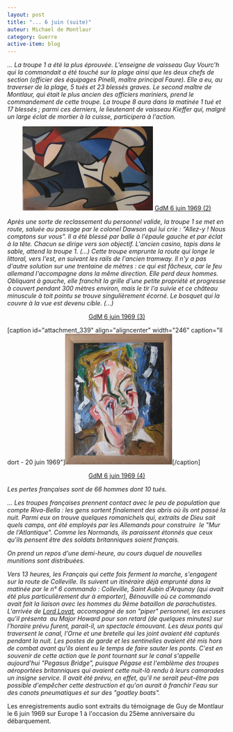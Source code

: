 ```yaml
---
layout: post
title: "... 6 juin (suite)"
auteur: Michael de Montlaur
category: Guerre
active-item: blog
---
```

<em>... La troupe 1 a été la plus éprouvée. L'enseigne de vaisseau Guy Vourc'h qui la commandait a été touché sur la plage ainsi que les deux chefs de section (officier des équipages Pinelli, maître principal Faure). Elle a eu, au traverser de la plage, 5 tués et 23 blessés graves. Le second maître de Montlaur, qui était le plus ancien des officiers mariniers, prend le commandement de cette troupe. La troupe 8 aura dans la matinée 1 tué et 17 blessés ; parmi ces derniers, le lieutenant de vaisseau Kieffer qui, malgré un large éclat de mortier à la cuisse, participera à l'action.</em>
<p style="text-align: center;"><em><a href="/photos/wordpress/SansTitreNice.jpg">
</a><a href="/photos/wordpress/SansTitre-Nice.jpg"><img class="aligncenter size-medium wp-image-322" title="SansTitre Nice" src="/photos/wordpress/SansTitre-Nice-300x193.jpg" alt="" width="300" height="193" /></a></em>
<span style="color: #000080;"><a href="/photos/wordpress/Gdm3.mp3">GdM 6 juin 1969 (2)</a></span></p>
<p style="text-align: left;"><em>Après une sorte de reclassement du personnel valide, la troupe 1 se met en route, saluée au passage par le colonel Dawson qui lui crie : "Allez-y ! Nous comptons sur vous". Il a été blessé par balle à l'épaule gauche et par éclat à la tête. Chacun se dirige vers son objectif. L'ancien casino, tapis dans le sable, attend la troupe 1. (...) Cette troupe emprunte la route qui longe le littoral, vers l'est, en suivant les rails de l'ancien tramway. Il n'y a pas d'autre solution sur une trentaine de mètres : ce qui est fâcheux, car le feu allemand l'accompagne dans la même direction. Elle perd deux hommes. Obliquant à gauche, elle franchit la grille d'une petite propriété et progresse à couvert pendant 300 mètres environ, mais le tir l'a suivie et ce château minuscule à toit pointu se trouve singulièrement écorné. Le bosquet qui la couvre à la vue est devenu cible. (...)</em></p>
<p style="text-align: center;"><a href="/photos/wordpress/Gdm41_converted.mp3">GdM 6 juin 1969 (3)</a></p>
<p style="text-align: center;"></p>


[caption id="attachment_339" align="aligncenter" width="246" caption="Il dort - 20 juin 1969"]<a href="/photos/wordpress/Il-dort.jpg"><img class="size-medium wp-image-339" title="Il dort" src="/photos/wordpress/Il-dort-246x300.jpg" alt="" width="246" height="300" /></a>[/caption]
<p style="text-align: center;"></p>
<p style="text-align: center;"><a href="/photos/wordpress/Gdm43_converted.mp3">GdM 6 juin 1969 (4)</a></p>
<p style="text-align: left;"><em>Les pertes françaises sont de 66 hommes dont 10 tués.</em></p>
<p style="text-align: left;"><em>... Les troupes françaises prennent contact avec le peu de population que compte Riva-Bella : les gens sortent finalement des abris où ils ont passé la nuit. Parmi eux on trouve quelques romanichels qui, extraits de Dieu sait quels camps, ont été employés par les Allemands pour construire  le "Mur de l'Atlantique". Comme les Normands, ils paraissent étonnés que ceux qu'ils pensent être des soldats britanniques soient français.</em></p>
<p style="text-align: left;"><em>On prend un repos d'une demi-heure, au cours duquel de nouvelles munitions sont distribuées.</em></p>
<p style="text-align: left;"><em>Vers 13 heures, les Français qui cette fois ferment la marche, s'engagent sur la route de Colleville. Ils suivent un itinéraire déjà emprunté dans la matinée par le n° 6 commando : Colleville, Saint Aubin d'Arqunay (qui avait été plus particulièrement dur à emporter), Bénouville où ce commando avait fait la liaison avec les hommes du 9ème bataillon de parachutistes. L'arrivée de <a href="http://en.wikipedia.org/wiki/Simon_Fraser,_15th_Lord_Lovat">Lord Lovat</a>, accompagné de son "piper" personnel, les excuses qu'il présenta  au Major Howard pour son retard (de quelques minutes) sur l'horaire prévu furent, parait-il, un spectacle émouvant. Les deux ponts qui traversent le canal, l'Orne et une bretelle qui les joint avaient été capturés pendant la nuit. Les postes de garde et les sentinelles avaient été mis hors de combat avant qu'ils aient eu le temps de faire sauter les ponts. C'est en souvenir de cette action que le pont tournant sur le canal s'appelle aujourd'hui "Pegasus Bridge", puisque Pégase est l'emblème des troupes aéroportées britanniques qui avaient cette nuit-là rendu à leurs camarades un insigne service. Il avait été prévu, en effet, qu'il ne serait peut-être pas possible d'empêcher cette destruction et qu'on aurait à franchir l'eau sur des canots pneumatiques et sur des "goatley boats".</em></p>
<p style="text-align: left;">Les enregistrements audio sont extraits du témoignage de Guy de Montlaur le 6 juin 1969 sur Europe 1 à l'occasion du 25ème anniversaire du débarquement.</p>
